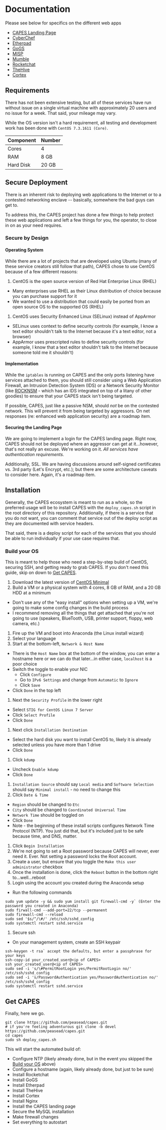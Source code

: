# Documentation
Please see below for specifics on the different web apps
* [CAPES Landing Page](landing_page)  
* [CyberChef](CyberChef)  
* [Etherpad](etherpad)  
* [GoGS](gogs)  
* [MISP](misp)  
* [Mumble](mumble)  
* [Rocketchat](rocketchat)  
* [TheHive](TheHive)  
* [Cortex](cortex)  

## Requirements
There has not been extensive testing, but all of these services have run without issue on a single virtual machine with approximately 20 users and no issue for a week. That said, your mileage may vary.

While the OS version isn't a hard requirement, all testing and development work has been done with `CentOS 7.3.1611 (Core)`.

| Component | Number |
| - | - |
| Cores | 4 |
| RAM | 8 GB |
| Hard Disk | 20 GB |

## Secure Deployment
There is an inherent risk to deploying web applications to the Internet or to a contested networking enclave -- basically, somewhere the bad guys can get to.

To address this, the CAPES project has done a few things to help protect these web applications and left a few things for you, the operator, to close in on as your need requires.

### Secure by Design
#### Operating System
While there are a lot of projects that are developed using Ubuntu (many of these service creators still follow that path), CAPES chose to use CentOS because of a few different reasons:  
1. CentOS is the open source version of Red Hat Enterprise Linux (RHEL)
  - Many enterprises use RHEL as their Linux distribution of choice because you can purchase support for it
  - We wanted to use a distribution that could easily be ported from an open source OS to the supported OS (RHEL)
1. CentOS uses Security Enhanced Linux (SELinux) instead of AppArmor
  - SELinux uses context to define security controls (for example, I know a text editor shouldn't talk to the Internet because it's a text editor, not a browser)
  - AppArmor uses prescripted rules to define security controls (for example, I know that a text editor shouldn't talk to the Internet because someone told me it shouldn't)

#### Implementation
While the `iptables` is running on CAPES and the only ports listening have services attached to them, you should still consider using a Web Application Firewall, an Intrusion Detection System (IDS) or a Network Security Monitor (like [ROCKNSM](rocknsm.io) - which has an IDS integrated on top of a litany of other goodies) to ensure that your CAPES stack isn't being targeted.

If possible, CAPES, just like a passive NSM, should *not* be on the contested network. This will prevent it from being targeted by aggressors. On net responses (re: enhanced web application security) are a roadmap item.

#### Securing the Landing Page
We are going to implement a login for the CAPES landing page. Right now, CAPES should not be deployed where an aggressor can get at it...however, that's not really an excuse. We're working on it. *All services have authentication requirements.*

Additionally, SSL. We are having discussions around self-signed certificates vs. 3rd party (Let's Encrypt, etc.); but there are some architecture caveats to consider here. Again, it's a roadmap item.

## Installation
Generally, the CAPES ecosystem is meant to run as a whole, so the preferred usage will be to install CAPES with the `deploy_capes.sh` script in the root directory of this repository. Additionally, if there is a service that you do not want, you can comment that service out of the deploy script as they are documented with service headers.

That said, there is a deploy script for each of the services that you should be able to run individually if your use case requires that.

### Build your OS
This is meant to help those who need a step-by-step build of CentOS, securing SSH, and getting ready to grab CAPES. If you don't need this guide, skip on down to [Get CAPES](#Get-CAPES).
1. Download the latest version of [CentOS Minimal](http://isoredirect.centos.org/centos/7/isos/x86_64/CentOS-7-x86_64-Minimal-1611.iso)
1. Build a VM or a physical system with 4 cores, 8 GB of RAM, and a 20 GB HDD at a minimum
  - Don't use any of the "easy install" options when setting up a VM, we're going to make some config changes in the build process
  - I recommend removing all the things that get attached that you're not going to use (speakers, BlueTooth, USB, printer support, floppy, web camera, etc.)
1. Fire up the VM and boot into Anaconda (the Linux install wizard)
1. Select your language
1. Start at the bottom-left, `Network & Host Name`
  - There is the `Host Name` box at the bottom of the window, you can enter a hostname here or we can do that later...in either case, `localhost` is a poor choice
  - Switch the toggle to enable your NIC
    - Click `Configure`
    - Go to `IPv6 Settings` and change from `Automatic` to `Ignore`
    - Click `Save`
  - Click `Done` in the top left
1. Next the `Security Profile` in the lower right
  - Select `STIG for CentOS Linux 7 Server`
  - Click `Select Profile`
  - Click `Done`
1. Next click `Installation Destination`
  - Select the hard disk you want to install CentOS to, likely it is already selected unless you have more than 1 drive
  - Click `Done`
1. Click `kdump`
  - Uncheck `Enable kdump`
  - Click `Done`
1. `Installation Source` should say `Local media` and `Software Selection` should say `Minimal install` - no need to change this
1. Click `Date & Time`
  - `Region` should be changed to `Etc`
  - `City` should be changed to `Coordinated Universal Time`
  - `Network Time` should be toggled on
  - Click `Done`
  - Note - the beginning of these install scripts configures Network Time Protocol (NTP). You just did that, but it's included just to be safe because time, and DNS, matter.
1. Click `Begin Installation`
1. We're not going to set a Root password because CAPES will never, ever need it. Ever. Not setting a password locks the Root account.
1. Create a user, but ensure that you toggle the `Make this user administrator` checkbox
1. Once the installation is done, click the `Reboot` button in the bottom right to...well...reboot
1. Login using the account you created during the Anaconda setup
  - Run the following commands
  ```
  sudo yum update -y && sudo yum install git firewall-cmd -y` (Enter the password you created in Anaconda)
  sudo firwall-cmd --add-port=22/tcp --permanent
  sudo firewall-cmd --reload
  sudo sed '$s/^/\#/' /etc/ssh/sshd_config
  sudo systemctl restart sshd.service
  ```
1. Secure ssh
  - On your management system, create an SSH keypair
  ```
  ssh-keygen -t rsa` accept the defaults, but enter a passphrase for your keys
  ssh-copy-id your_created_user@<ip of CAPES>
  ssh your_created_user@<ip of CAPES>
  sudo sed -i 's/\#PermitRootLogin yes/PermitRootLogin no/' /etc/ssh/sshd_config
  sudo sed -i 's/PasswordAuthentication yes/PasswordAuthentication no/' /etc/ssh/sshd_config
  sudo systemctl restart sshd.service
  ```
## Get CAPES
Finally, here we go.
```
git clone https://github.com/peasead/capes.git
# if you're feeling adventurous git clone -b devel https://github.com/peasead/capes.git
cd capes
sudo sh deploy_capes.sh
```
This will start the automated build of:
* Configure NTP (likely already done, but in the event you skipped the [Build your OS](#build-your-os) above)
* Configure a hostname (again, likely already done, but just to be sure)
* Install Rocketchat
* Install GoGS
* Install Etherpad
* Install TheHive
* Install Cortex
* Install Nginx
* Install the CAPES landing page
* Secure the MySQL installation
* Make firewall changes
* Set everything to autostart
